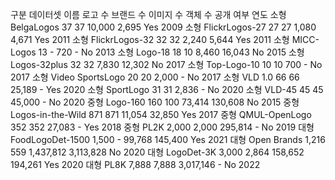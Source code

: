 구분	데이터셋 이름	로고 수	브랜드 수	이미지 수	객체 수	공개 여부	연도
소형	BelgaLogos	37	37	10,000	2,695	Yes	2009
소형	FlickrLogos-27	27	27	1,080	4,671	Yes	2011
소형	FlickrLogos-32	32	32	2,240	5,644	Yes	2011
소형	MICC-Logos	13	-	720	-	No	2013
소형	Logo-18	18	10	8,460	16,043	No	2015
소형	Logos-32plus	32	32	7,830	12,302	No	2017
소형	Top-Logo-10	10	10	700	-	No	2017
소형	Video SportsLogo	20	20	2,000	-	No	2017
소형	VLD 1.0	66	66	25,189	-	Yes	2020
소형	SportLogo	31	31	2,836	-	No	2020
소형	VLD-45	45	45	45,000	-	No	2020
중형	Logo-160	160	100	73,414	130,608	No	2015
중형	Logos-in-the-Wild	871	871	11,054	32,850	Yes	2017
중형	QMUL-OpenLogo	352	352	27,083	-	Yes	2018
중형	PL2K	2,000	2,000	295,814	-	No	2019
대형	FoodLogoDet-1500	1,500	-	99,768	145,400	Yes	2021
대형	Open Brands	1,216	559	1,437,812	3,113,828	No	2020
대형	LogoDet-3K	3,000	2,864	158,652	194,261	Yes	2020
대형	PL8K	7,888	7,888	3,017,146	-	No	2022

